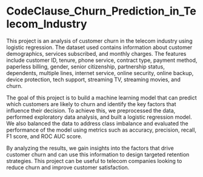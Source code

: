 # CodeClause_Churn_Prediction_in_Telecom_Industry

This project is an analysis of customer churn in the telecom industry using logistic regression. The dataset used contains information about customer demographics, services subscribed, and monthly charges. The features include customer ID, tenure, phone service, contract type, payment method, paperless billing, gender, senior citizenship, partnership status, dependents, multiple lines, internet service, online security, online backup, device protection, tech support, streaming TV, streaming movies, and churn. 

The goal of this project is to build a machine learning model that can predict which customers are likely to churn and identify the key factors that influence their decision. To achieve this, we preprocessed the data, performed exploratory data analysis, and built a logistic regression model. We also balanced the data to address class imbalance and evaluated the performance of the model using metrics such as accuracy, precision, recall, F1 score, and ROC AUC score.

By analyzing the results, we gain insights into the factors that drive customer churn and can use this information to design targeted retention strategies. This project can be useful to telecom companies looking to reduce churn and improve customer satisfaction.
